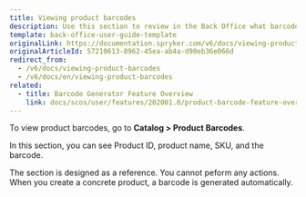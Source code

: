 ```yaml
---
title: Viewing product barcodes
description: Use this section to review in the Back Office what barcodes have been generated for concrete products.
template: back-office-user-guide-template
originalLink: https://documentation.spryker.com/v6/docs/viewing-product-barcodes
originalArticleId: 57210613-8962-45ea-ab4a-d90eb36e066d
redirect_from:
  - /v6/docs/viewing-product-barcodes
  - /v6/docs/en/viewing-product-barcodes
related:
  - title: Barcode Generator Feature Overview
    link: docs/scos/user/features/202001.0/product-barcode-feature-overview.html
---
```


To view product barcodes, go to **Catalog > Product Barcodes**.

In this section, you can see Product ID, product name, SKU, and the barcode.

The section is designed as a reference. You cannot peform any actions. When you create a concrete product, a barcode is generated automatically. 


